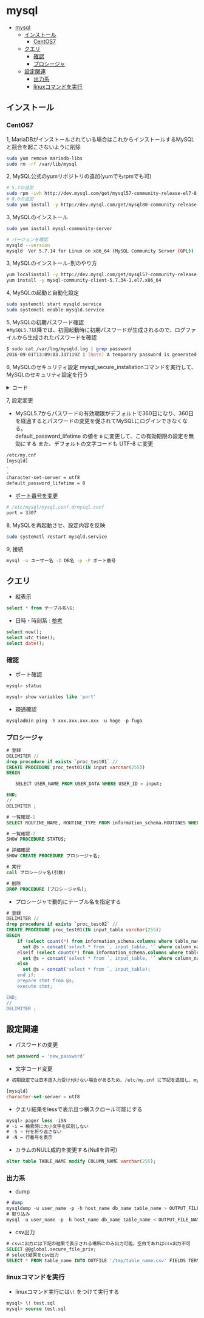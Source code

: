 # mysql

- [mysql](#mysql)
  - [インストール](#インストール)
    - [CentOS7](#centos7)
  - [クエリ](#クエリ)
    - [確認](#確認)
    - [プロシージャ](#プロシージャ)
  - [設定関連](#設定関連)
    - [出力系](#出力系)
    - [linuxコマンドを実行](#linuxコマンドを実行)

## インストール

### CentOS7

1, MariaDBがインストールされている場合はこれからインストールするMySQLと競合を起こさないように削除

```sh
sudo yum remove mariadb-libs
sudo rm -rf /var/lib/mysql
```

2, MySQL公式のyumリポジトリの追加(yumでもrpmでも可)

```sh
# 5.7の追加
sudo rpm -ivh http://dev.mysql.com/get/mysql57-community-release-el7-8.noarch.rpm
# 8.0の追加
sudo yum install -y http://dev.mysql.com/get/mysql80-community-release-el7-1.noarch.rpm
```

3, MySQLのインストール

```sh
sudo yum install mysql-community-server

# バージョンを確認
mysqld --version
mysqld  Ver 5.7.14 for Linux on x86_64 (MySQL Community Server (GPL))
```

3, MySQLのインストール-別のやり方

```sh
yum localinstall -y http://dev.mysql.com/get/mysql57-community-release-el7-7.noarch.rpm
yum install -y mysql-community-client-5.7.34-1.el7.x86_64
```

4, MySQLの起動と自動化設定

```sh
sudo systemctl start mysqld.service
sudo systemctl enable mysqld.service
```

5, MySQLの初期パスワード確認  
※`MySQL5.7`以降では、初回起動時に初期パスワードが生成されるので、ログファイルから生成されたパスワードを確認

```sh
$ sudo cat /var/log/mysqld.log | grep password
2016-09-01T13:09:03.337119Z 1 [Note] A temporary password is generated for root@localhost: xxxx!XXX;XXXX
```

6, MySQLのセキュリティ設定
mysql_secure_installationコマンドを実行して、MySQLのセキュリティ設定を行う

<details>
  <summary>コード</summary>
    <code>
$ mysql_secure_installation

Securing the MySQL server deployment.

Enter password for user root: # ログファイルから取得した初期パスワードを入力します

The existing password for the user account root has expired. Please set a new password.

New password: # root ユーザの新規パスワードを入力します

Re-enter new password: # 確認用にもう一度入力します
The 'validate_password' plugin is installed on the server.
The subsequent steps will run with the existing configuration
of the plugin.
Using existing password for root.

Estimated strength of the password: 100
Change the password for root ? ((Press y|Y for Yes, any other key for No) : y

By default, a MySQL installation has an anonymous user,
allowing anyone to log into MySQL without having to have
a user account created for them. This is intended only for
testing, and to make the installation go a bit smoother.
You should remove them before moving into a production
environment.

Remove anonymous users? (Press y|Y for Yes, any other key for No) : y # 匿名ユーザーアカウントを削除
Success.

Normally, root should only be allowed to connect from
'localhost'. This ensures that someone cannot guess at
the root password from the network.

Disallow root login remotely? (Press y|Y for Yes, any other key for No) : y # ローカルホスト以外からアクセス可能な root アカウントを削除
Success.

By default, MySQL comes with a database named 'test' that
anyone can access. This is also intended only for testing,
and should be removed before moving into a production
environment.

Remove test database and access to it? (Press y|Y for Yes, any other key for No) : y # test データベースの削除
 Dropping test database...
Success.

 Removing privileges on test database...
Success.

Reloading the privilege tables will ensure that all changes
made so far will take effect immediately.

Reload privilege tables now? (Press y|Y for Yes, any other key for No) : y
Success.

All done!
</code>
</details>

7, 設定変更

- MySQL5.7からパスワードの有効期限がデフォルトで360日になり、360日を経過するとパスワードの変更を促されてMySQLにログインできなくなる。  
default_password_lifetime の値を `0` に変更して、この有効期限の設定を無効にする
また、デフォルトの文字コードも UTF-8 に変更

```sh
/etc/my.cnf
[mysqld]
.
.
character-set-server = utf8
default_password_lifetime = 0
```

- [ポート番号を変更](https://oreno-it3.info/archives/440)

```sh
# /etc/mysql/mysql.conf.d/mysql.conf
port = 3307
```

8, MySQLを再起動させ、設定内容を反映

```sh
sudo systemctl restart mysqld.service
```

9, 接続

```sh
mysql -u ユーザー名 -D DB名 -p -P ポート番号
```

## クエリ

- 縦表示

```sql
select * from テーブル名\G;
```

- 日時・時刻系 : [参考](https://www.wakuwakubank.com/posts/335-mysql-sql-function-date/)

```sql
select now();
select utc_time();
select date();
```

### 確認

- ポート確認

```sql
mysql> status

mysql> show variables like 'port'
```

- 疎通確認

```sql
mysqladmin ping -h xxx.xxx.xxx.xxx -u hoge -p fuga
```

### プロシージャ

```sql
# 登録
DELIMITER //
drop procedure if exists `proc_test01` //
CREATE PROCEDURE proc_test01(IN input varchar(255))
BEGIN

　　SELECT USER_NAME FROM USER_DATA WHERE USER_ID = input;

END;
//
DELIMITER ;

# 一覧確認-1
SELECT ROUTINE_NAME, ROUTINE_TYPE FROM information_schema.ROUTINES WHERE ROUTINE_TYPE = 'PROCEDURE';

# 一覧確認-2
SHOW PROCEDURE STATUS;

# 詳細確認
SHOW CREATE PROCEDURE プロシージャ名;

# 実行
call プロシージャ名(引数)

# 削除
DROP PROCEDURE [プロシージャ名];
```

- プロシージャで動的にテーブル名を指定する

```sql
# 登録
DELIMITER //
drop procedure if exists `proc_test02` //
CREATE PROCEDURE proc_test01(IN input_table varchar(255))
BEGIN
    if (select count(*) from information_schema.columns where table_name=input_table and table_schema='db_name' and column_name='column_name1') > 0 then
      set @s = concat('select * from `, input_table, '` where column_name='999');
    elseif (select count(*) from information_schema.columns where table_name=input_table and table_schema='db_name' and column_name='column_name2') > 0 then
      set @s = concat('select * from `, input_table, '` where column_name='888');
    else 
      set @s = concat('select * from `, input_table);
    end if;
    prepare stmt from @s;
    execute stmt;

END;
//
DELIMITER ;
```

## 設定関連

- パスワードの変更

```sql
set password = 'new_password'
```

- 文字コード変更

```sql
# 初期設定では日本語入力受け付けない場合があるため、/etc/my.cnf に下記を追加し、mysqlを再起動

[mysqld]
character-set-server = utf8
```

- クエリ結果をlessで表示且つ横スクロール可能にする

```sql
mysql> pager less -iSN
# -i → 検索時に大小文字を区別しない
# -S → 行を折り返さない
# -N → 行番号を表示
```

- カラムのNULL成約を変更する(Nullを許可)

```sql
alter table TABLE_NAME modify COLUMN_NAME varchar(255);
```

### 出力系

- dump

```sql
# dump
mysqldump -u user_name -p -h host_name db_name table_name > OUTPUT_FILE_NAME
# 取り込み
mysql -u user_name -p -h host_name db_name table_name < OUTPUT_FILE_NAME
```

- csv出力

```sql
# csvに出力には下記の結果で表示される場所にのみ出力可能。空白であればcsv出力不可
SELECT @@global.secure_file_priv;
# select結果をcsv出力
SELECT * FROM table_name INTO OUTFILE '/tmp/table_name.csv' FIELDS TERMINATED BY ',' OPTIONALLY ENCLOSED BY '"';
```

### linuxコマンドを実行

- linuxコマンド実行には`\!` をつけて実行する

```sql
mysql> \! test.sql
mysql> source test.sql
```
